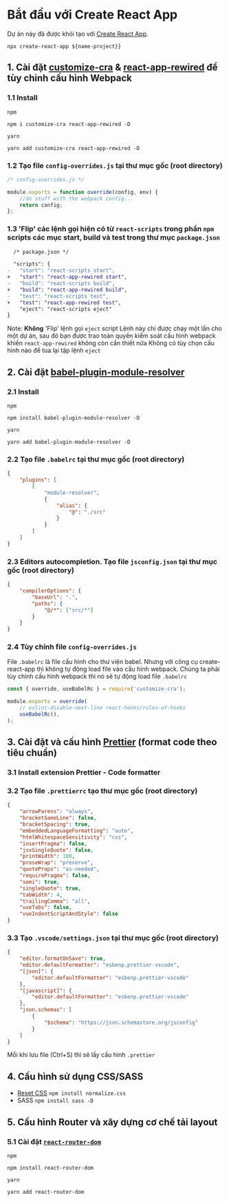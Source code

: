 # Bắt đầu với Create React App

Dự án này đã được khỏi tạo với [Create React App](https://github.com/facebook/create-react-app).

`npx create-react-app ${name-project}}`

## 1. Cài đặt [customize-cra](https://www.npmjs.com/package/customize-cra) & [react-app-rewired](https://github.com/timarney/react-app-rewired/) để tùy chỉnh cấu hình Webpack

### 1.1 Install

`npm`

```
npm i customize-cra react-app-rewired -D
```

`yarn`

```
yarn add customize-cra react-app-rewired -D
```

### 1.2 Tạo file `config-overrides.js` tại thư mục gốc (root directory)

```javascript
/* config-overrides.js */

module.exports = function override(config, env) {
    //do stuff with the webpack config...
    return config;
};
```

### 1.3 'Flip' các lệnh gọi hiện có từ `react-scripts` trong phần `npm` scripts các mục start, build và test trong thư mục `package.json`

```diff
  /* package.json */

  "scripts": {
-   "start": "react-scripts start",
+   "start": "react-app-rewired start",
-   "build": "react-scripts build",
+   "build": "react-app-rewired build",
-   "test": "react-scripts test",
+   "test": "react-app-rewired test",
    "eject": "react-scripts eject"
}
```

Note: **Không** 'Flip' lệnh gọi `eject` script
Lệnh này chỉ được chạy một lần cho một dự án, sau đó bạn được trao toàn quyền kiểm soát cấu hình webpack khiến `react-app-rewired` không còn cần thiết nữa
Không có tùy chọn cấu hình nào để tua lại tập lệnh `eject`

## 2. Cài đặt [babel-plugin-module-resolver](https://github.com/tleunen/babel-plugin-module-resolver)

### 2.1 Install

`npm`

```
npm install babel-plugin-module-resolver -D
```

`yarn`

```
yarn add babel-plugin-module-resolver -D
```

### 2.2 Tạo file `.babelrc` tại thư mục gốc (root directory)

```json
{
    "plugins": [
        [
            "module-resolver",
            {
                "alias": {
                    "@": "./src"
                }
            }
        ]
    ]
}
```

### 2.3 Editors autocompletion. Tạo file `jsconfig.json` tại thư mục gốc (root directory)

```json
{
    "compilerOptions": {
        "baseUrl": ".",
        "paths": {
            "@/*": ["src/*"]
        }
    }
}
```

### 2.4 Tùy chỉnh file `config-overrides.js`

File `.babelrc` là file cấu hình cho thư viện babel. Nhưng với công cụ create-react-app thì không tự động load file vào cấu hình webpack. Chúng ta phải tùy chỉnh cấu hình webpack thì nó sẽ tự động load file `.babelrc`

```javascript
const { override, useBabelRc } = require('customize-cra');

module.exports = override(
    // eslint-disable-next-line react-hooks/rules-of-hooks
    useBabelRc(),
);
```

## 3. Cài đặt và cấu hình [Prettier](https://prettier.io/) (format code theo tiêu chuẩn)

### 3.1 Install extension Prettier - Code formatter

### 3.2 Tạo file `.prettierrc` tạo thư mục gốc (root directory)

```json
{
    "arrowParens": "always",
    "bracketSameLine": false,
    "bracketSpacing": true,
    "embeddedLanguageFormatting": "auto",
    "htmlWhitespaceSensitivity": "css",
    "insertPragma": false,
    "jsxSingleQuote": false,
    "printWidth": 100,
    "proseWrap": "preserve",
    "quoteProps": "as-needed",
    "requirePragma": false,
    "semi": true,
    "singleQuote": true,
    "tabWidth": 4,
    "trailingComma": "all",
    "useTabs": false,
    "vueIndentScriptAndStyle": false
}
```

### 3.3 Tạo `.vscode/settings.json` tại thư mục gốc (root directory)

```json
{
    "editor.formatOnSave": true,
    "editor.defaultFormatter": "esbenp.prettier-vscode",
    "[json]": {
        "editor.defaultFormatter": "esbenp.prettier-vscode"
    },
    "[javascript]": {
        "editor.defaultFormatter": "esbenp.prettier-vscode"
    },
    "json.schemas": [
        {
            "$schema": "https://json.schemastore.org/jsconfig"
        }
    ]
}
```

Mỗi khi lưu file (Ctrl+S) thì sẽ lấy cấu hình `.prettier`

## 4. Cấu hình sử dụng CSS/SASS

-   [Reset CSS](https://www.npmjs.com/package/normalize.css?activeTab=versions)
    `npm install normalize.css`
-   SASS
    `npm install sass -D`

## 5. Cấu hình Router và xây dựng cơ chế tải layout

### 5.1 Cài đặt [`react-router-dom`](https://reactrouter.com/en/main)

`npm`

```
npm install react-router-dom
```

`yarn`

```
yarn add react-router-dom
```
